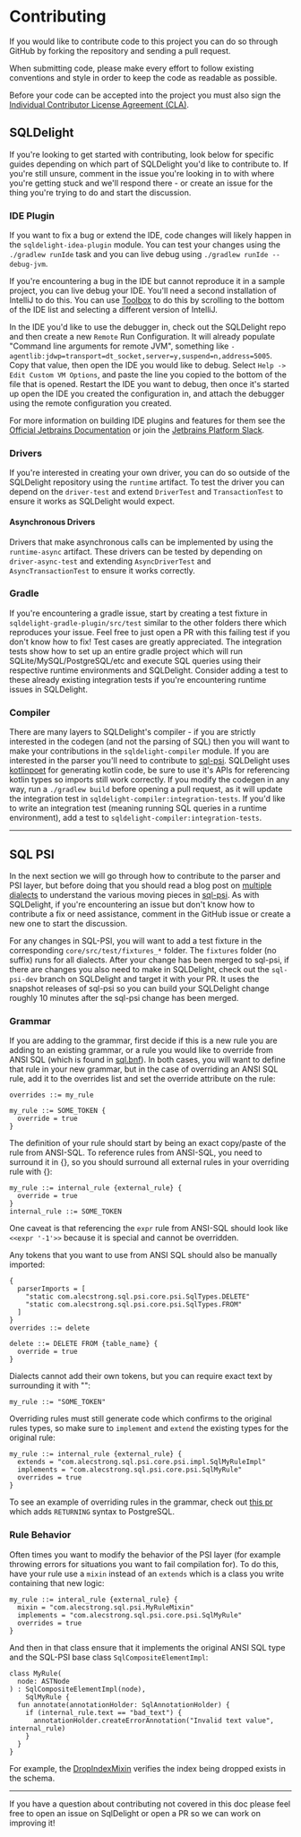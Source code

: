 # Contributing

If you would like to contribute code to this project you can do so through GitHub by
forking the repository and sending a pull request.

When submitting code, please make every effort to follow existing conventions
and style in order to keep the code as readable as possible.

Before your code can be accepted into the project you must also sign the
[Individual Contributor License Agreement (CLA)][1].


 [1]: https://spreadsheets.google.com/spreadsheet/viewform?formkey=dDViT2xzUHAwRkI3X3k5Z0lQM091OGc6MQ&ndplr=1
 
## SQLDelight 

If you're looking to get started with contributing, look below for specific guides depending on which part
of SQLDelight you'd like to contribute to. If you're still unsure, comment in the issue you're looking in to
with where you're getting stuck and we'll respond there - or create an issue for the thing you're trying to do
and start the discussion.

### IDE Plugin

If you want to fix a bug or extend the IDE, code changes will likely happen in the `sqldelight-idea-plugin` module.
You can test your changes using the `./gradlew runIde` task and you can live debug using `./gradlew runIde --debug-jvm`.

If you're encountering a bug in the IDE but cannot reproduce it in a sample project, you can live debug your IDE. You'll
need a second installation of IntelliJ to do this. You can use [Toolbox](https://www.jetbrains.com/toolbox-app/) to do
this by scrolling to the bottom of the IDE list and selecting a different version of IntelliJ.

In the IDE you'd like to use the debugger in, check out the SQLDelight repo and then create a new `Remote` Run Configuration.
It will already populate "Command line arguments for remote JVM", something like `-agentlib:jdwp=transport=dt_socket,server=y,suspend=n,address=5005`.
Copy that value, then open the IDE you would like to debug. Select `Help -> Edit Custom VM Options`, and paste the line you copied to the bottom
of the file that is opened. Restart the IDE you want to debug, then once it's started up open the IDE you created the configuration in, and attach
the debugger using the remote configuration you created.

For more information on building IDE plugins and features for them see the [Official Jetbrains Documentation](https://jetbrains.org/intellij/sdk/docs/reference_guide/custom_language_support.html)
or join the [Jetbrains Platform Slack](https://blog.jetbrains.com/platform/2019/10/introducing-jetbrains-platform-slack-for-plugin-developers/).

### Drivers

If you're interested in creating your own driver, you can do so outside of the SQLDelight repository using the `runtime` artifact. To test the driver
you can depend on the `driver-test` and extend `DriverTest` and `TransactionTest` to ensure it works as SQLDelight would expect.

#### Asynchronous Drivers

Drivers that make asynchronous calls can be implemented by using the `runtime-async` artifact. 
These drivers can be tested by depending on `driver-async-test` and extending `AsyncDriverTest` and `AsyncTransactionTest` to ensure it works correctly.

### Gradle

If you're encountering a gradle issue, start by creating a test fixture in `sqldelight-gradle-plugin/src/test` similar to the other folders there
which reproduces your issue. Feel free to just open a PR with this failing test if you don't know how to fix! Test cases are greatly appreciated.
The integration tests show how to set up an entire gradle project which will run SQLite/MySQL/PostgreSQL/etc and execute SQL queries using their
respective runtime environments and SQLDelight. Consider adding a test to these already existing integration tests if you're encountering
runtime issues in SQLDelight.

### Compiler

There are many layers to SQLDelight's compiler - if you are strictly interested in the codegen (and not the parsing of SQL) then you will want to
make your contributions in the `sqldelight-compiler` module. If you are interested in the parser you'll need to contribute to
[sql-psi](https://github.com/alecstrong/sql-psi). SQLDelight uses [kotlinpoet](https://github.com/square/kotlinpoet) for generating
kotlin code, be sure to use it's APIs for referencing kotlin types so imports still work correctly. If you modify the codegen in any way,
run a `./gradlew build` before opening a pull request, as it will update the integration test in `sqldelight-compiler:integration-tests`. If you'd
like to write an integration test (meaning running SQL queries in a runtime environment), add a test to `sqldelight-compiler:integration-tests`.

---

## SQL PSI

In the next section we will go through how to contribute to the parser and PSI layer, but before doing that you should read
a blog post on [multiple dialects](https://www.alecstrong.com/posts/multiple-dialects/) to understand the various moving pieces in [sql-psi](https://github.com/AlecStrong/sql-psi).
As with SQLDelight, if you're encountering an issue but don't know how to contribute a fix or need assistance, comment in the GitHub issue or
create a new one to start the discussion.

For any changes in SQL-PSI, you will want to add a test fixture in the corresponding `core/src/test/fixtures_*` folder. The `fixtures` folder (no suffix)
runs for all dialects. After your change has been merged to sql-psi, if there are changes you also need to make in SQLDelight, check out the 
`sql-psi-dev` branch on SQLDelight and target it with your PR. It uses the snapshot releases of sql-psi so you can build your SQLDelight change
roughly 10 minutes after the sql-psi change has been merged.

### Grammar

If you are adding to the grammar, first decide if this is a new rule you are adding to an existing grammar, or a rule you would like to override
from ANSI SQL (which is found in [sql.bnf](https://github.com/AlecStrong/sql-psi/blob/master/core/src/main/kotlin/com/alecstrong/sql/psi/core/sql.bnf)).
In both cases, you will want to define that rule in your new grammar, but in the case of overriding an ANSI SQL rule, add it to the overrides list and
set the override attribute on the rule:

```bnf
overrides ::= my_rule

my_rule ::= SOME_TOKEN {
  override = true
}
```

The definition of your rule should start by being an exact copy/paste of the rule from ANSI-SQL. To reference rules from ANSI-SQL, you
need to surround it in {}, so you should surround all external rules in your overriding rule with {}:

```bnf
my_rule ::= internal_rule {external_rule} {
  override = true
}
internal_rule ::= SOME_TOKEN
```

One caveat is that referencing the `expr` rule from ANSI-SQL should look like `<<expr '-1'>>` because it is special and cannot be overridden.

Any tokens that you want to use from ANSI SQL should also be manually imported:

```bnf
{
  parserImports = [
    "static com.alecstrong.sql.psi.core.psi.SqlTypes.DELETE"
    "static com.alecstrong.sql.psi.core.psi.SqlTypes.FROM"
  ]
}
overrides ::= delete

delete ::= DELETE FROM {table_name} {
  override = true
}
```

Dialects cannot add their own tokens, but you can require exact text by surrounding it with "":

```bnf
my_rule ::= "SOME_TOKEN"
```

Overriding rules must still generate code which confirms to the original rules types, so make sure to
`implement` and `extend` the existing types for the original rule:

```bnf
my_rule ::= internal_rule {external_rule} {
  extends = "com.alecstrong.sql.psi.core.psi.impl.SqlMyRuleImpl"
  implements = "com.alecstrong.sql.psi.core.psi.SqlMyRule"
  overrides = true
}
```

To see an example of overriding rules in the grammar, check out [this pr](https://github.com/AlecStrong/sql-psi/pull/163/files)
which adds `RETURNING` syntax to PostgreSQL.

### Rule Behavior

Often times you want to modify the behavior of the PSI layer (for example throwing errors for situations you want to fail
compilation for). To do this, have your rule use a `mixin` instead of an `extends` which is a class you write containing that new logic:

```bnf
my_rule ::= interal_rule {external_rule} {
  mixin = "com.alecstrong.sql.psi.MyRuleMixin"
  implements = "com.alecstrong.sql.psi.core.psi.SqlMyRule"
  overrides = true
}
```

And then in that class ensure that it implements the original ANSI SQL type and the SQL-PSI base class `SqlCompositeElementImpl`:

```
class MyRule(
  node: ASTNode
) : SqlCompositeElementImpl(node),
    SqlMyRule {
  fun annotate(annotationHolder: SqlAnnotationHolder) {
    if (internal_rule.text == "bad_text") {
      annotationHolder.createErrorAnnotation("Invalid text value", internal_rule)
    }
  }
}
```

For example, the [DropIndexMixin](https://github.com/AlecStrong/sql-psi/blob/f1137ff82dd0aa77f741a09d88855fbf9b751c00/core/src/main/kotlin/com/alecstrong/sql/psi/core/psi/mixins/DropIndexMixin.kt)
verifies the index being dropped exists in the schema.

---

If you have a question about contributing not covered in this doc please feel free to open an issue on SqlDelight or open a PR so we can
work on improving it!